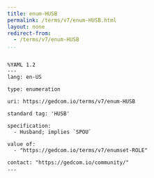 ```yaml
---
title: enum-HUSB
permalink: /terms/v7/enum-HUSB.html
layout: none
redirect-from:
  - /terms/v7/enum-HUSB
...
```


```

%YAML 1.2
---
lang: en-US

type: enumeration

uri: https://gedcom.io/terms/v7/enum-HUSB

standard tag: 'HUSB'

specification:
  - Husband; implies `SPOU`

value of:
  - "https://gedcom.io/terms/v7/enumset-ROLE"

contact: "https://gedcom.io/community/"
...

```

